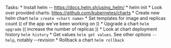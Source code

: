 Tasks:
    * Install helm --  https://docs.helm.sh/using_helm/
    * helm init
    * Look over provided charts: https://github.com/kubernetes/charts
    * Create new helm chart `helm create <chart name>`
    * Set templates for image and replicas count (( of the app we've been working on ))
    * Upgrade a chart `helm upgrade` (( increase the number of replicas ))
    * Look at chart deployment history `helm history`
    * Get values `helm get values`. See other options `--help`, notably --revision
    * Rollback a chart `helm rollback`
